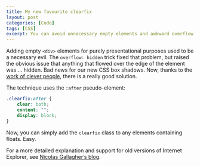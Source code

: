 ```yaml
---
title: My new favourite clearfix
layout: post
categories: [Code]
tags: [CSS]
excerpt: You can avoid unnecessary empty elements and awkward overflow issues when clearing floats with a few short lines of CSS.
---
```


Adding empty `<div>` elements for purely presentational purposes used to be a necessary evil. The `overflow: hidden` trick fixed that problem, but raised the obvious issue that anything that flowed over the edge of the element was … hidden. Bad news for our new CSS box shadows. Now, thanks to the [work of clever people](http://www.positioniseverything.net/easyclearing.html), there is a really good solution.

The technique uses the `:after` pseudo-element:

~~~~~~~~ css
.clearfix:after {
    clear: both;
    content: "";
    display: block;
}
~~~~~~~~

Now, you can simply add the `clearfix` class to any elements containing floats. Easy.

For a more detailed explanation and support for old versions of Internet Explorer, see [Nicolas Gallagher’s blog](http://nicolasgallagher.com/micro-clearfix-hack/).
